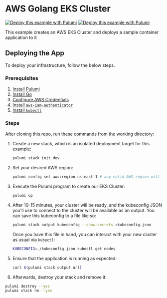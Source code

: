 # AWS Golang EKS Cluster

[![Deploy this example with Pulumi](https://www.pulumi.com/images/deploy-with-pulumi/dark.svg)](https://app.pulumi.com/new?template=https://github.com/pulumi/examples/blob/master/aws-go-eks/README.md#gh-light-mode-only)
[![Deploy this example with Pulumi](https://get.pulumi.com/new/button-light.svg)](https://app.pulumi.com/new?template=https://github.com/pulumi/examples/blob/master/aws-go-eks/README.md#gh-dark-mode-only)

This example creates an AWS EKS Cluster and deploys a sample container application to it

## Deploying the App

 To deploy your infrastructure, follow the below steps.

### Prerequisites

1. [Install Pulumi](https://www.pulumi.com/docs/get-started/install/)
2. [Install Go](https://golang.org/doc/install)
3. [Configure AWS Credentials](https://www.pulumi.com/docs/intro/cloud-providers/aws/setup/)
4. [Install `aws-iam-authenticator`](https://docs.aws.amazon.com/eks/latest/userguide/install-aws-iam-authenticator.html)
5. [Install `kubectl`](https://kubernetes.io/docs/tasks/tools/install-kubectl/)

### Steps

After cloning this repo, run these commands from the working directory:

1. Create a new stack, which is an isolated deployment target for this example:

    ```bash
    pulumi stack init dev
    ```

2. Set your desired AWS region:

    ```bash
    pulumi config set aws:region us-east-1 # any valid AWS region will work
    ```

3. Execute the Pulumi program to create our EKS Cluster:

    ```bash
    pulumi up
    ```

4. After 10-15 minutes, your cluster will be ready, and the kubeconfig JSON you'll use to connect to the cluster will
   be available as an output. You can save this kubeconfig to a file like so:

    ```bash
    pulumi stack output kubeconfig --show-secrets >kubeconfig.json
    ```

    Once you have this file in hand, you can interact with your new cluster as usual via `kubectl`:

    ```bash
    KUBECONFIG=./kubeconfig.json kubectl get nodes
    ```

5. Ensure that the application is running as expected:

    ```bash
   curl $(pulumi stack output url)
   ```

6. Afterwards, destroy your stack and remove it:

 ```bash
 pulumi destroy --yes
 pulumi stack rm --yes
 ```
